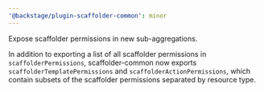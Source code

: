 ```yaml
---
'@backstage/plugin-scaffolder-common': minor
---
```


Expose scaffolder permissions in new sub-aggregations.

In addition to exporting a list of all scaffolder permissions in `scaffolderPermissions`, scaffolder-common now exports `scaffolderTemplatePermissions` and `scaffolderActionPermissions`, which contain subsets of the scaffolder permissions separated by resource type.
